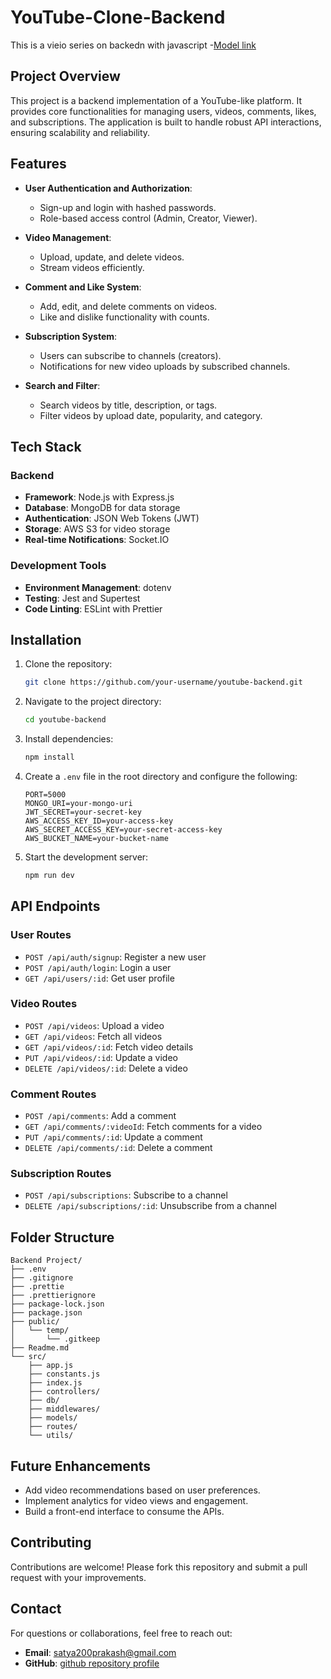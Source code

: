 # YouTube-Clone-Backend
This is a vieio series on backedn with javascript
-[Model link](https://app.eraser.io/workspace/YtPqZ1VogxGy1jzIDkzj)

## Project Overview

This project is a backend implementation of a YouTube-like platform. It provides core functionalities for managing users, videos, comments, likes, and subscriptions. The application is built to handle robust API interactions, ensuring scalability and reliability.

## Features

- **User Authentication and Authorization**:
    - Sign-up and login with hashed passwords.
    - Role-based access control (Admin, Creator, Viewer).

- **Video Management**:
    - Upload, update, and delete videos.
    - Stream videos efficiently.

- **Comment and Like System**:
    - Add, edit, and delete comments on videos.
    - Like and dislike functionality with counts.

- **Subscription System**:
    - Users can subscribe to channels (creators).
    - Notifications for new video uploads by subscribed channels.

- **Search and Filter**:
    - Search videos by title, description, or tags.
    - Filter videos by upload date, popularity, and category.

## Tech Stack

### Backend
- **Framework**: Node.js with Express.js
- **Database**: MongoDB for data storage
- **Authentication**: JSON Web Tokens (JWT)
- **Storage**: AWS S3 for video storage
- **Real-time Notifications**: Socket.IO

### Development Tools
- **Environment Management**: dotenv
- **Testing**: Jest and Supertest
- **Code Linting**: ESLint with Prettier

## Installation

1. Clone the repository:
   ```bash
   git clone https://github.com/your-username/youtube-backend.git
   ```
2. Navigate to the project directory:
   ```bash
   cd youtube-backend
   ```
3. Install dependencies:
   ```bash
   npm install
   ```
4. Create a `.env` file in the root directory and configure the following:
   ```env
   PORT=5000
   MONGO_URI=your-mongo-uri
   JWT_SECRET=your-secret-key
   AWS_ACCESS_KEY_ID=your-access-key
   AWS_SECRET_ACCESS_KEY=your-secret-access-key
   AWS_BUCKET_NAME=your-bucket-name
   ```
5. Start the development server:
   ```bash
   npm run dev
   ```

## API Endpoints

### User Routes
- `POST /api/auth/signup`: Register a new user
- `POST /api/auth/login`: Login a user
- `GET /api/users/:id`: Get user profile

### Video Routes
- `POST /api/videos`: Upload a video
- `GET /api/videos`: Fetch all videos
- `GET /api/videos/:id`: Fetch video details
- `PUT /api/videos/:id`: Update a video
- `DELETE /api/videos/:id`: Delete a video

### Comment Routes
- `POST /api/comments`: Add a comment
- `GET /api/comments/:videoId`: Fetch comments for a video
- `PUT /api/comments/:id`: Update a comment
- `DELETE /api/comments/:id`: Delete a comment

### Subscription Routes
- `POST /api/subscriptions`: Subscribe to a channel
- `DELETE /api/subscriptions/:id`: Unsubscribe from a channel

## Folder Structure

```plaintext
Backend Project/
├── .env
├── .gitignore
├── .prettie
├── .prettierignore
├── package-lock.json
├── package.json
├── public/
│   └── temp/
│       └── .gitkeep
├── Readme.md
└── src/
    ├── app.js
    ├── constants.js
    ├── index.js
    ├── controllers/
    ├── db/
    ├── middlewares/
    ├── models/
    ├── routes/
    └── utils/

```

## Future Enhancements
- Add video recommendations based on user preferences.
- Implement analytics for video views and engagement.
- Build a front-end interface to consume the APIs.

## Contributing

Contributions are welcome! Please fork this repository and submit a pull request with your improvements.


## Contact

For questions or collaborations, feel free to reach out:
- **Email**: satya200prakash@gmail.com
- **GitHub**: [github repository profile](https://github.com/Sps9938/YouTube-Clone-Backend)
